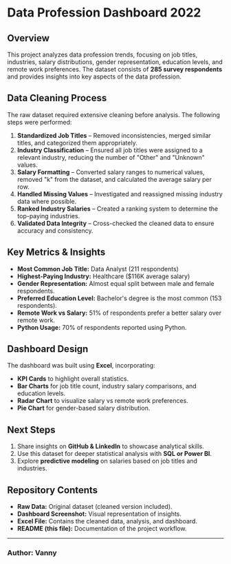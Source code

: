 # Data Profession Dashboard 2022

## Overview

This project analyzes data profession trends, focusing on job titles, industries, salary distributions, gender representation, education levels, and remote work preferences. The dataset consists of **285 survey respondents** and provides insights into key aspects of the data profession.

## Data Cleaning Process

The raw dataset required extensive cleaning before analysis. The following steps were performed:

1. **Standardized Job Titles** – Removed inconsistencies, merged similar titles, and categorized them appropriately.
2. **Industry Classification** – Ensured all job titles were assigned to a relevant industry, reducing the number of "Other" and "Unknown" values.
3. **Salary Formatting** – Converted salary ranges to numerical values, removed "k" from the dataset, and calculated the average salary per row.
4. **Handled Missing Values** – Investigated and reassigned missing industry data where possible.
5. **Ranked Industry Salaries** – Created a ranking system to determine the top-paying industries.
6. **Validated Data Integrity** – Cross-checked the cleaned data to ensure accuracy and consistency.

## Key Metrics & Insights

- **Most Common Job Title:** Data Analyst (211 respondents)
- **Highest-Paying Industry:** Healthcare (\$116K average salary)
- **Gender Representation:** Almost equal split between male and female respondents.
- **Preferred Education Level:** Bachelor's degree is the most common (153 respondents).
- **Remote Work vs Salary:** 51% of respondents prefer a better salary over remote work.
- **Python Usage:** 70% of respondents reported using Python.

## Dashboard Design

The dashboard was built using **Excel**, incorporating:

- **KPI Cards** to highlight overall statistics.
- **Bar Charts** for job title count, industry salary comparisons, and education levels.
- **Radar Chart** to visualize salary vs remote work preferences.
- **Pie Chart** for gender-based salary distribution.

## Next Steps

1. Share insights on **GitHub & LinkedIn** to showcase analytical skills.
2. Use this dataset for deeper statistical analysis with **SQL or Power BI**.
3. Explore **predictive modeling** on salaries based on job titles and industries.

## Repository Contents

- **Raw Data:** Original dataset (cleaned version included).
- **Dashboard Screenshot:** Visual representation of insights.
- **Excel File:** Contains the cleaned data, analysis, and dashboard.
- **README (this file):** Documentation of the project workflow.

---

### Author: Vanny



